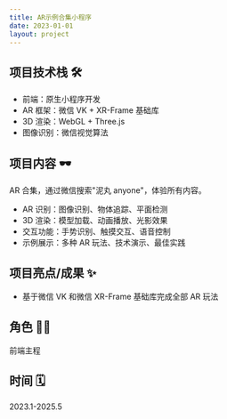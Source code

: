 ```yaml
---
title: AR示例合集小程序
date: 2023-01-01
layout: project
---
```


## 项目技术栈 🛠️

- 前端：原生小程序开发
- AR 框架：微信 VK + XR-Frame 基础库
- 3D 渲染：WebGL + Three.js
- 图像识别：微信视觉算法

## 项目内容 🕶️

AR 合集，通过微信搜索"泥丸 anyone"，体验所有内容。

- AR 识别：图像识别、物体追踪、平面检测
- 3D 渲染：模型加载、动画播放、光影效果
- 交互功能：手势识别、触摸交互、语音控制
- 示例展示：多种 AR 玩法、技术演示、最佳实践

## 项目亮点/成果 ✨

- 基于微信 VK 和微信 XR-Frame 基础库完成全部 AR 玩法

## 角色 👨‍💻

前端主程

## 时间 🗓️

2023.1-2025.5
